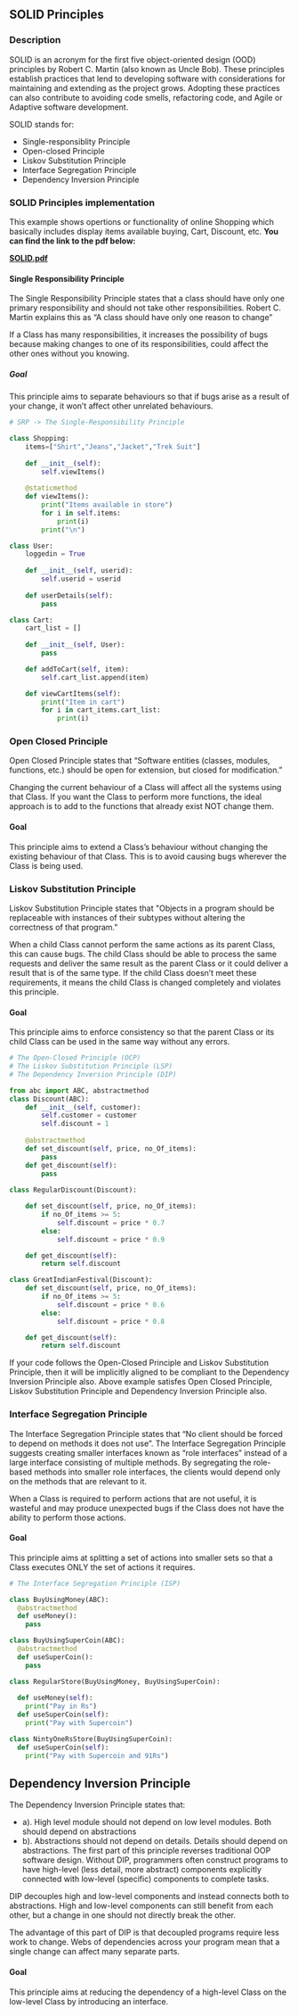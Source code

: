 ## SOLID Principles
### Description
SOLID is an acronym for the first five object-oriented design (OOD) principles by Robert C. Martin (also known as Uncle Bob).
These principles establish practices that lend to developing software with considerations for maintaining and extending as the project grows. Adopting these practices can also contribute to avoiding code smells, refactoring code, and Agile or Adaptive software development.

SOLID stands for:
* Single-responsiblity Principle
* Open-closed Principle
* Liskov Substitution Principle
* Interface Segregation Principle
* Dependency Inversion Principle

### SOLID Principles implementation
This example shows opertions or functionality of online Shopping which basically includes display items available buying, Cart, Discount, etc.
**You can find the link to the pdf below:**

**[SOLID.pdf](https://github.com/Akash-1k/SOLID_Principles/files/7835554/SOLID.pdf)**
#### Single Responsibility Principle
The Single Responsibility Principle states that a class should have only one primary responsibility and should not take other responsibilities. Robert C. Martin explains this as “A class should have only one reason to change”

If a Class has many responsibilities, it increases the possibility of bugs because making changes to one of its responsibilities, could affect the other ones without you knowing.
##### Goal
This principle aims to separate behaviours so that if bugs arise as a result of your change, it won’t affect other unrelated behaviours.

```python
# SRP -> The Single-Responsibility Principle

class Shopping:
    items=["Shirt","Jeans","Jacket","Trek Suit"]
    
    def __init__(self):
        self.viewItems()
    
    @staticmethod
    def viewItems():
        print("Items available in store")
        for i in self.items:
            print(i)
        print("\n")

class User:
    loggedin = True
    
    def __init__(self, userid):
        self.userid = userid
    
    def userDetails(self):
        pass

class Cart:
    cart_list = []
    
    def __init__(self, User):
        pass

    def addToCart(self, item):
        self.cart_list.append(item)

    def viewCartItems(self):
        print("Item in cart")
        for i in cart_items.cart_list:
            print(i)
```

### Open Closed Principle 
Open Closed Principle states that “Software entities (classes, modules, functions, etc.) should be open for extension, but closed for modification.”

Changing the current behaviour of a Class will affect all the systems using that Class. If you want the Class to perform more functions, the ideal approach is to add to the functions that already exist NOT change them.
#### Goal
This principle aims to extend a Class’s behaviour without changing the existing behaviour of that Class. This is to avoid causing bugs wherever the Class is being used.

### Liskov Substitution Principle
Liskov Substitution Principle states that "Objects in a program should be replaceable with instances of their subtypes without altering the correctness of that program."

When a child Class cannot perform the same actions as its parent Class, this can cause bugs.
The child Class should be able to process the same requests and deliver the same result as the parent Class or it could deliver a result that is of the same type.
If the child Class doesn’t meet these requirements, it means the child Class is changed completely and violates this principle.
#### Goal
This principle aims to enforce consistency so that the parent Class or its child Class can be used in the same way without any errors.

```python
# The Open-Closed Principle (OCP)
# The Liskov Substitution Principle (LSP) 
# The Dependency Inversion Principle (DIP)

from abc import ABC, abstractmethod
class Discount(ABC):
    def __init__(self, customer):
        self.customer = customer
        self.discount = 1
    
    @abstractmethod
    def set_discount(self, price, no_Of_items):
        pass
    def get_discount(self):
        pass
    
class RegularDiscount(Discount):

    def set_discount(self, price, no_Of_items):
        if no_Of_items >= 5:
            self.discount = price * 0.7
        else:
            self.discount = price * 0.9

    def get_discount(self):
        return self.discount

class GreatIndianFestival(Discount):
    def set_discount(self, price, no_Of_items):
        if no_Of_items >= 5:
            self.discount = price * 0.6
        else:
            self.discount = price * 0.8

    def get_discount(self):
        return self.discount
```
If your code follows the Open-Closed Principle and Liskov Substitution Principle, then it will be implicitly aligned to be compliant to the Dependency Inversion Principle also.
Above example satisfes Open Closed Principle, Liskov Substitution Principle and Dependency Inversion Principle also.

### Interface Segregation Principle
The Interface Segregation Principle states that “No client should be forced to depend on methods it does not use”. The Interface Segregation Principle suggests creating smaller interfaces known as “role interfaces” instead of a large interface consisting of multiple methods. By segregating the role-based methods into smaller role interfaces, the clients would depend only on the methods that are relevant to it.

When a Class is required to perform actions that are not useful, it is wasteful and may produce unexpected bugs if the Class does not have the ability to perform those actions.
#### Goal
This principle aims at splitting a set of actions into smaller sets so that a Class executes ONLY the set of actions it requires.

```python
# The Interface Segregation Principle (ISP)

class BuyUsingMoney(ABC):
  @abstractmethod
  def useMoney():
    pass

class BuyUsingSuperCoin(ABC):
  @abstractmethod
  def useSuperCoin():
    pass

class RegularStore(BuyUsingMoney, BuyUsingSuperCoin):
  
  def useMoney(self):
    print("Pay in Rs") 
  def useSuperCoin(self):
    print("Pay with Supercoin") 

class NintyOneRsStore(BuyUsingSuperCoin):
  def useSuperCoin(self):
    print("Pay with Supercoin and 91Rs") 
```

## Dependency Inversion Principle
The Dependency Inversion Principle states that:
- a). High level module should not depend on low level modules. Both should depend on abstractions
- b). Abstractions should not depend on details. Details should depend on abstractions.
The first part of this principle reverses traditional OOP software design. Without DIP, programmers often construct programs to have high-level (less detail, more abstract) components explicitly connected with low-level (specific) components to complete tasks.

DIP decouples high and low-level components and instead connects both to abstractions. High and low-level components can still benefit from each other, but a change in one should not directly break the other.

The advantage of this part of DIP is that decoupled programs require less work to change. Webs of dependencies across your program mean that a single change can affect many separate parts.
#### Goal
This principle aims at reducing the dependency of a high-level Class on the low-level Class by introducing an interface.
